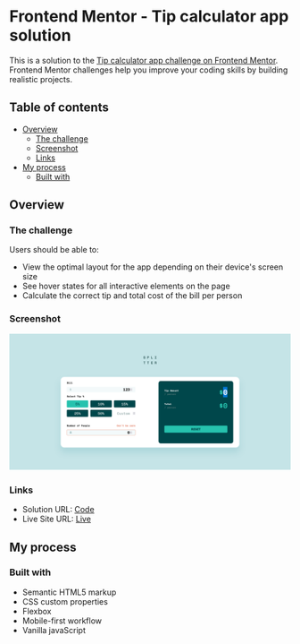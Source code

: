 # Frontend Mentor - Tip calculator app solution

This is a solution to the [Tip calculator app challenge on Frontend Mentor](https://www.frontendmentor.io/challenges/tip-calculator-app-ugJNGbJUX). Frontend Mentor challenges help you improve your coding skills by building realistic projects.

## Table of contents

- [Overview](#overview)
  - [The challenge](#the-challenge)
  - [Screenshot](#screenshot)
  - [Links](#links)
- [My process](#my-process)
  - [Built with](#built-with)

## Overview

### The challenge

Users should be able to:

- View the optimal layout for the app depending on their device's screen size
- See hover states for all interactive elements on the page
- Calculate the correct tip and total cost of the bill per person

### Screenshot

![](./Screenshot.png)

### Links

- Solution URL: [Code](https://github.com/waldekglaz/FEM-Tip-Calculator)
- Live Site URL: [Live](https://waldekglaz.github.io/FEM-Tip-Calculator/)

## My process

### Built with

- Semantic HTML5 markup
- CSS custom properties
- Flexbox
- Mobile-first workflow
- Vanilla javaScript
